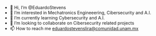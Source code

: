 - 👋 Hi, I’m @EduardoStevens
- 👀 I’m interested in Mechatronics Engineeering, Cibersecurity and A.I.
- 🌱 I’m currently learning Cybersecurity and A.I.
- 💞️ I’m looking to collaborate on Cibersecurity related projects
- 📫 How to reach me eduardostevenslira@comunidad.unam.mx

<!---
EduardoStevens/EduardoStevens is a ✨ special ✨ repository because its `README.md` (this file) appears on your GitHub profile.
You can click the Preview link to take a look at your changes.
--->
